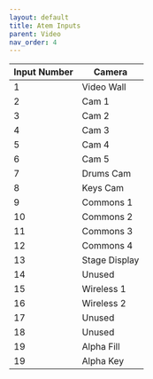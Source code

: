 ```yaml
---
layout: default
title: Atem Inputs
parent: Video
nav_order: 4
---
```


| Input Number | Camera |
| --- | --- |
| 1 | Video Wall |
| 2 | Cam 1 |
| 3 | Cam 2 |
| 4 | Cam 3 |
| 5 | Cam 4 |
| 6 | Cam 5 |
| 7 | Drums Cam |
| 8 | Keys Cam |
| 9 | Commons 1 |
| 10 | Commons 2 |
| 11 | Commons 3 |
| 12 | Commons 4 |
| 13 | Stage Display |
| 14 | Unused |
| 15 | Wireless 1 |
| 16 | Wireless 2 |
| 17 | Unused |
| 18 | Unused |
| 19 | Alpha Fill |
| 19 | Alpha Key |
